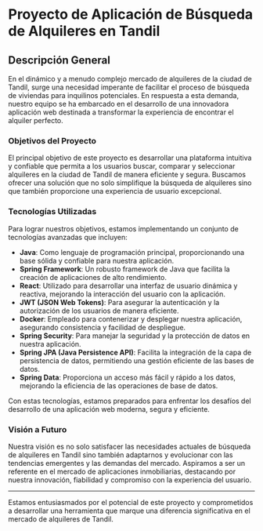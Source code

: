 # Proyecto de Aplicación de Búsqueda de Alquileres en Tandil

## Descripción General

En el dinámico y a menudo complejo mercado de alquileres de la ciudad de Tandil, surge una necesidad imperante de facilitar el proceso de búsqueda de viviendas para inquilinos potenciales. En respuesta a esta demanda, nuestro equipo se ha embarcado en el desarrollo de una innovadora aplicación web destinada a transformar la experiencia de encontrar el alquiler perfecto.

### Objetivos del Proyecto

El principal objetivo de este proyecto es desarrollar una plataforma intuitiva y confiable que permita a los usuarios buscar, comparar y seleccionar alquileres en la ciudad de Tandil de manera eficiente y segura. Buscamos ofrecer una solución que no solo simplifique la búsqueda de alquileres sino que también proporcione una experiencia de usuario excepcional.

### Tecnologías Utilizadas

Para lograr nuestros objetivos, estamos implementando un conjunto de tecnologías avanzadas que incluyen:

- **Java**: Como lenguaje de programación principal, proporcionando una base sólida y confiable para nuestra aplicación.
- **Spring Framework**: Un robusto framework de Java que facilita la creación de aplicaciones de alto rendimiento.
- **React**: Utilizado para desarrollar una interfaz de usuario dinámica y reactiva, mejorando la interacción del usuario con la aplicación.
- **JWT (JSON Web Tokens)**: Para asegurar la autenticación y la autorización de los usuarios de manera eficiente.
- **Docker**: Empleado para contenerizar y desplegar nuestra aplicación, asegurando consistencia y facilidad de despliegue.
- **Spring Security**: Para manejar la seguridad y la protección de datos en nuestra aplicación.
- **Spring JPA (Java Persistence API)**: Facilita la integración de la capa de persistencia de datos, permitiendo una gestión eficiente de las bases de datos.
- **Spring Data**: Proporciona un acceso más fácil y rápido a los datos, mejorando la eficiencia de las operaciones de base de datos.

Con estas tecnologías, estamos preparados para enfrentar los desafíos del desarrollo de una aplicación web moderna, segura y eficiente.

### Visión a Futuro

Nuestra visión es no solo satisfacer las necesidades actuales de búsqueda de alquileres en Tandil sino también adaptarnos y evolucionar con las tendencias emergentes y las demandas del mercado. Aspiramos a ser un referente en el mercado de aplicaciones inmobiliarias, destacando por nuestra innovación, fiabilidad y compromiso con la experiencia del usuario.

---

Estamos entusiasmados por el potencial de este proyecto y comprometidos a desarrollar una herramienta que marque una diferencia significativa en el mercado de alquileres de Tandil.

